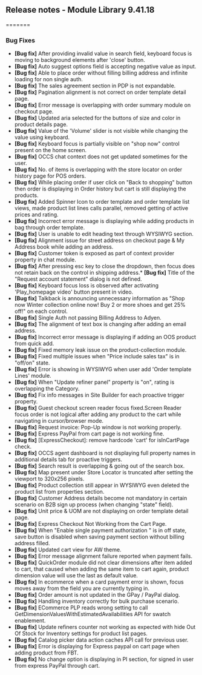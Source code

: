 ## Release notes - Module Library 9.41.18
=======

### Bug Fixes

* **[Bug fix]** After providing invalid value in search field, keyboard focus is moving to background elements after 'close' button.
* **[Bug fix]** Auto suggest options field is accepting negative value as input.
* **[Bug fix]** Able to place order without filling billing address and infinite loading for non single auth.
* **[Bug fix]** The sales agreement section in PDP is not expandable.
* **[Bug fix]** Pagination alignment is not correct on order template detail page.
* **[Bug fix]** Error message is overlapping with order summary module on checkout page.
* **[Bug fix]** Updated aria selected for the buttons of size and color in product details page.
* **[Bug fix]** Value of the 'Volume' slider is not visible while changing the value using keyboard.
* **[Bug fix]** Keyboard focus is partially visible on "shop now" control present on the home screen.
* **[Bug fix]** OCCS chat context does not get updated sometimes for the user.
* **[Bug fix]** No. of items is overlapping with the store locator on order history page for POS orders.
* **[Bug fix]** While placing order if user click on "Back to shopping" button then order is displaying in Order history but cart is still displaying the products.
* **[Bug fix]** Added Spinner Icon to order template and order template list views, made product list lines calls parallel, removed getting of active prices and rating.
* **[Bug fix]** Incorrect error message is displaying while adding products in bag through order template.
* **[Bug fix]** User is unable to edit heading text through WYSIWYG section.
* **[Bug fix]** Alignment issue for street address on checkout page & My Address book while adding an address.
* **[Bug fix]** Customer token is exposed as part of context provider property in chat module.
* **[Bug fix]** After pressing esc key to close the dropdown, then focus does not retain back on the control in shipping address.* **[Bug fix]** Title of the "Request account statement" dialog is not defined.  
* **[Bug fix]** Keyboard focus loss is observed after activating 'Play_homepage video' button present in video.
* **[Bug fix]** Talkback is announcing unnecessary information as "Shop now Winter collection online now! Buy 2 or more shoes and get 25% off!" on each control.
* **[Bug fix]** Single Auth not passing Billing Address to Adyen.
* **[Bug fix]** The alignment of text box is changing after adding an email address.
* **[Bug fix]** Incorrect error message is displaying if adding an OOS product from quick add.
* **[Bug fix]** Fixed memory leak issue on the product-collection module.
* **[Bug fix]** Fixed multiple issues when "Price include sales tax" is in "off/on" state.
* **[Bug fix]** Error is showing in WYSIWYG when user add 'Order template Lines' module.
* **[Bug fix]** When "Update refiner panel" property is "on", rating is overlapping the Category.
* **[Bug fix]** Fix info messages in Site Builder for each proactive trigger property.
* **[Bug fix]** Guest checkout screen reader focus fixed.Screen Reader focus order is not logical after adding any product to the cart while navigating in cursor/browser mode.
* **[Bug fix]** Request invoice: Pop-Up window is not working properly.
* **[Bug fix]** Express PayPal from cart page is not working fine.
* **[Bug fix]** [ExpressCheckout]: remove hardcode 'cart' for isInCartPage check.
* **[Bug fix]** OCCS agent dashboard is not displaying full property names in additional details tab for proactive triggers.
* **[Bug fix]** Search result is overlapping & going out of the search box.
* **[Bug fix]** Map present under Store Locator is truncated after setting the viewport to 320x256 pixels.
* **[Bug fix]** Product collection still appear in WYSIWYG even deleted the product list from properties section.
* **[Bug fix]** Customer Address details become not mandatory in certain scenario on B2B sign up process (when changing "state" field).
* **[Bug fix]** Unit price & UOM are not displaying on order template detail page.
* **[Bug fix]** Express Checkout Not Working from the Cart Page.
* **[Bug fix]** When "Enable single payment authorization " is in off state, save button is disabled when saving payment section without billing address filled.
* **[Bug fix]** Updated cart view for AW theme.
* **[Bug fix]** Error message alignment failure reported when payment fails.
* **[Bug fix]** QuickOrder module did not clear dimensions after item added to cart, that caused when adding the same item to cart again, product dimension value will use the last as default value.
* **[Bug fix]** In ecommerce when a card payment error is shown, focus moves away from the field you are currently typing in.
* **[Bug fix]** Order amount is not updated in the GPay / PayPal dialog.
* **[Bug fix]** Handling inventory correctly for bulk purchase scenario.
* **[Bug fix]** ECommerce PLP reads wrong setting to call GetDimensionValuesWithEstimatedAvailabilities API for swatch enablement.
* **[Bug fix]** Update refiners counter not working as expected with hide Out Of Stock for Inventory settings for product list pages.
* **[Bug fix]** Catalog picker data action caches API call for previous user.
* **[Bug fix]** Error is displaying for Express paypal on cart page when adding product from FBT.
* **[Bug fix]** No change option is displaying in PI section, for signed in user from express PayPal through cart.